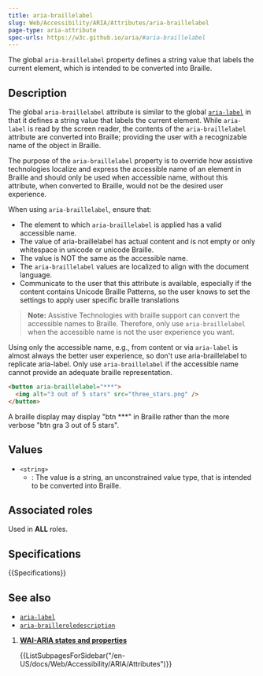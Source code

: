 ```yaml
---
title: aria-braillelabel
slug: Web/Accessibility/ARIA/Attributes/aria-braillelabel
page-type: aria-attribute
spec-urls: https://w3c.github.io/aria/#aria-braillelabel
---
```


The global `aria-braillelabel` property defines a string value that labels the current element, which is intended to be converted into Braille.

## Description

The global `aria-braillelabel` attribute is similar to the global [`aria-label`](/en-US/docs/Web/Accessibility/ARIA/Attributes/aria-label) in that it defines a string value that labels the current element. While `aria-label` is read by the screen reader, the contents of the `aria-braillelabel` attribute are converted into Braille; providing the user with a recognizable name of the object in Braille.

The purpose of the `aria-braillelabel` property is to override how assistive technologies localize and express the accessible name of an element in Braille and should only be used when accessible name, without this attribute, when converted to Braille, would not be the desired user experience.

When using `aria-braillelabel`, ensure that:

- The element to which `aria-braillelabel` is applied has a valid accessible name.
- The value of aria-braillelabel has actual content and is not empty or only whitespace in unicode or unicode Braille.
- The value is NOT the same as the accessible name.
- The `aria-braillelabel` values are localized to align with the document language.
- Communicate to the user that this attribute is available, especially if the content contains Unicode Braille Patterns, so the user knows to set the settings to apply user specific braille translations

> **Note:** Assistive Technologies with braille support can convert the accessible names to Braille.
> Therefore, only use `aria-braillelabel` when the accessible name is not the user experience you want.

Using only the accessible name, e.g., from content or via `aria-label` is almost always the better user experience, so don't use aria-braillelabel to replicate aria-label. Only use `aria-braillelabel` if the accessible name cannot provide an adequate braille representation.

```html
<button aria-braillelabel="***">
  <img alt="3 out of 5 stars" src="three_stars.png" />
</button>
```

A braille display may display "btn \*\*\*" in Braille rather than the more verbose "btn gra 3 out of 5 stars".

## Values

- `<string>`
  - : The value is a string, an unconstrained value type, that is intended to be converted into Braille.

## Associated roles

Used in **ALL** roles.

## Specifications

{{Specifications}}

## See also

- [`aria-label`](/en-US/docs/Web/Accessibility/ARIA/Attributes/aria-label)
- [`aria-brailleroledescription`](/en-US/docs/Web/Accessibility/ARIA/Attributes/aria-brailleroledescription)

<section id="Quick_links">

1. [**WAI-ARIA states and properties**](/en-US/docs/Web/Accessibility/ARIA/Attributes)

   {{ListSubpagesForSidebar("/en-US/docs/Web/Accessibility/ARIA/Attributes")}}

</section>
